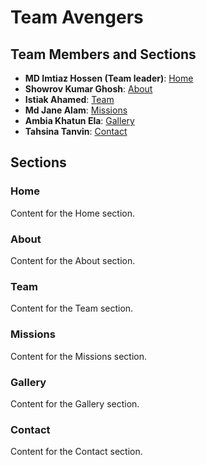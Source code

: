 # Team Avengers

## Team Members and Sections

- **MD Imtiaz Hossen (Team leader)**: [Home](#home)
- **Showrov Kumar Ghosh**: [About](#about)
- **Istiak Ahamed**: [Team](#team)
- **Md Jane Alam**: [Missions](#missions)
- **Ambia Khatun Ela**: [Gallery](#gallery)
- **Tahsina Tanvin**: [Contact](#contact)

## Sections

### <a name="home"></a>Home
Content for the Home section.

### <a name="about"></a>About
Content for the About section.

### <a name="team"></a>Team
Content for the Team section.

### <a name="missions"></a>Missions
Content for the Missions section.

### <a name="gallery"></a>Gallery
Content for the Gallery section.

### <a name="contact"></a>Contact
Content for the Contact section.